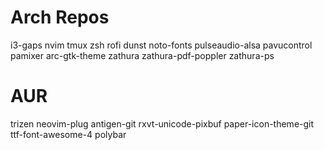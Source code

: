 Arch Repos
==========
i3-gaps
nvim
tmux
zsh
rofi
dunst
noto-fonts
pulseaudio-alsa
pavucontrol
pamixer
arc-gtk-theme
zathura
zathura-pdf-poppler
zathura-ps

AUR
===
trizen
neovim-plug
antigen-git
rxvt-unicode-pixbuf
paper-icon-theme-git
ttf-font-awesome-4
polybar
